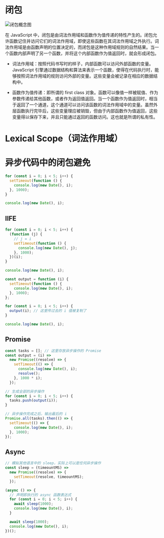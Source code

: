 # 闭包

![闭包概念图](https://s2.ax1x.com/2019/10/09/u5bBJP.png)

在 JavaScript 中，闭包是由词法作用域和函数作为值传递的特性产生的。闭包允许函数记住并访问它们的词法作用域，即使这些函数在其词法作用域之外执行。词法作用域是由函数声明的位置决定的，而闭包是这种作用域规则的自然结果。当一个函数内部声明了另一个函数，并将这个内部函数作为值返回时，就会形成闭包。

- 词法作用域：按照代码书写时的样子，内部函数可以访问外部函数的变量。JavaScript 引擎通过数据结构和算法来表示一个函数，使得在代码执行时，能够按照词法作用域的规则访问外部的变量。这些变量会被记录在相应的数据结构中。

- 函数作为值传递：即所谓的 first class 对象。函数可以像值一样被赋值、作为参数传递给其他函数，或者作为返回值返回。当一个函数作为值返回时，相当于返回了一个通道，这个通道可以访问该函数的词法作用域中的变量。虽然外层函数执行完毕后，这些变量理应被销毁，但由于内部函数作为值返回，这些变量得以保存下来，并且只能通过返回的函数访问。这也就是所谓的私有性。

# Lexical Scope（词法作用域）

# 异步代码中的闭包避免

```js
for (const i = 0; i < 5; i++) {
  setTimeout(function () {
    console.log(new Date(), i);
  }, 1000);
}

console.log(new Date(), i);
```

## IIFE

```js
for (const i = 0; i < 5; i++) {
  (function (j) {
    // j = i
    setTimeout(function () {
      console.log(new Date(), j);
    }, 1000);
  })(i);
}

console.log(new Date(), i);
```

```js
const output = function (i) {
  setTimeout(function () {
    console.log(new Date(), i);
  }, 1000);
};

for (const i = 0; i < 5; i++) {
  output(i); // 这里传过去的 i 值被复制了
}

console.log(new Date(), i);
```

## Promise

```js
const tasks = []; // 这里存放异步操作的 Promise
const output = (i) =>
  new Promise((resolve) => {
    setTimeout(() => {
      console.log(new Date(), i);
      resolve();
    }, 1000 * i);
  });

// 生成全部的异步操作
for (const i = 0; i < 5; i++) {
  tasks.push(output(i));
}

// 异步操作完成之后，输出最后的 i
Promise.all(tasks).then(() => {
  setTimeout(() => {
    console.log(new Date(), i);
  }, 1000);
});
```

## Async

```js
// 模拟其他语言中的 sleep，实际上可以是任何异步操作
const sleep = (timeountMS) =>
  new Promise((resolve) => {
    setTimeout(resolve, timeountMS);
  });

(async () => {
  // 声明即执行的 async 函数表达式
  for (const i = 0; i < 5; i++) {
    await sleep(1000);
    console.log(new Date(), i);
  }

  await sleep(1000);
  console.log(new Date(), i);
})();
```
